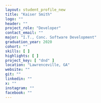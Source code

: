 ```yaml
---
layout: student_profile_new
title: "Kaiser Smith"
logo: ""
header: ""
project_role: "Developer"
contact_email: ""
major: "I.T., Conc. Software Development"
graduation_year: 2020
cohort: ""
skills: [ ]
highlights: [ ]
project_key: [ "dnd" ]
location: "Lawrenceville, GA"
website: ""
git: ""
linkedin: ""
x: ""
instagram: ""
facebook: ""
---
```

